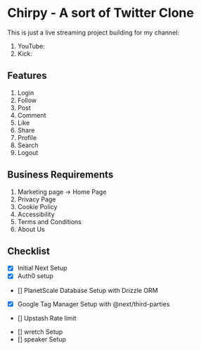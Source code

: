 # Chirpy - A sort of Twitter Clone

This is just a live streaming project building for my channel:

1. YouTube:
2. Kick:

## Features

1. Login
2. Follow
3. Post
4. Comment
5. Like
6. Share
7. Profile
8. Search
9. Logout

## Business Requirements

1. Marketing page -> Home Page
2. Privacy Page
3. Cookie Policy
4. Accessibility
5. Terms and Conditions
6. About Us

## Checklist

- [x] Initial Next Setup
- [x] Auth0 setup
- [] PlanetScale Database Setup with Drizzle ORM
- [x] Google Tag Manager Setup with @next/third-parties
- [] Upstash Rate limit
<!--  "@upstash/ratelimit": "^0.4.4",
    "@upstash/redis": "^1.25.1", -->
- [] wretch Setup
- [] speaker Setup
